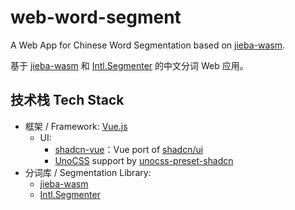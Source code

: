 # web-word-segment

A Web App for Chinese Word Segmentation based on [jieba-wasm](https://github.com/fengkx/jieba-wasm).

基于 [jieba-wasm](https://github.com/fengkx/jieba-wasm) 和 [Intl.Segmenter](https://developer.mozilla.org/docs/Web/JavaScript/Reference/Global_Objects/Intl/Segmenter) 的中文分词 Web 应用。

## 技术栈 Tech Stack

- 框架 / Framework: [Vue.js](https://vuejs.org/)
    - UI: 
        - [shadcn-vue](https://github.com/unovue/shadcn-vue)：Vue port of [shadcn/ui](https://github.com/shadcn-ui/ui)
        - [UnoCSS](https://unocss.dev/) support by [unocss-preset-shadcn](https://github.com/hyoban/unocss-preset-shadcn)
- 分词库 / Segmentation Library: 
    -  [jieba-wasm](https://github.com/fengkx/jieba-wasm)
    -  [Intl.Segmenter](https://developer.mozilla.org/docs/Web/JavaScript/Reference/Global_Objects/Intl/Segmenter)
